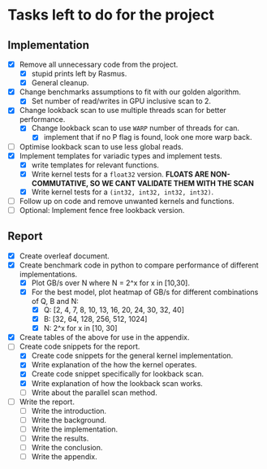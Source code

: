 # Tasks left to do for the project

## Implementation

- [x] Remove all unnecessary code from the project.
  - [x] stupid prints left by Rasmus.
  - [x] General cleanup.
- [x] Change benchmarks assumptions to fit with our golden algorithm.
  - [x] Set number of read/writes in GPU inclusive scan to 2.
- [x] Change lookback scan to use multiple threads scan for better performance.
  - [x] Change lookback scan to use `WARP` number of threads for can.
    - [x] implement that if no P flag is found, look one more warp back.
- [ ] Optimise lookback scan to use less global reads.
- [x] Implement templates for variadic types and implement tests.
  - [x] write templates for relevant functions.
  - [x] Write kernel tests for a `float32` version. **FLOATS ARE NON-COMMUTATIVE, SO WE CANT VALIDATE THEM WITH THE SCAN**
  - [x] Write kernel tests for a `(int32, int32, int32, int32)`.
- [ ] Follow up on code and remove unwanted kernels and functions.
- [ ] Optional: Implement fence free lookback version.

## Report

- [x] Create overleaf document.
- [x] Create benchmark code in python to compare performance of different implementations.
  - [x] Plot GB/s over N where N = 2^x for x in [10,30].
  - [x] For the best model, plot heatmap of GB/s for different combinations of Q, B and N:
    - [x] Q: [2, 4, 7, 8, 10, 13, 16, 20, 24, 30, 32, 40]
    - [x] B: [32, 64, 128, 256, 512, 1024]
    - [x] N: 2^x for x in [10, 30]
- [x] Create tables of the above for use in the appendix.
- [ ] Create code snippets for the report.
  - [x] Create code snippets for the general kernel implementation.
  - [x] Write explanation of the how the kernel operates.
  - [x] Create code snippet specifically for lookback scan.
  - [x] Write explanation of how the lookback scan works.
  - [ ] Write about the parallel scan method.
- [ ] Write the report.
  - [ ] Write the introduction.
  - [ ] Write the background.
  - [ ] Write the implementation.
  - [ ] Write the results.
  - [ ] Write the conclusion.
  - [ ] Write the appendix.
